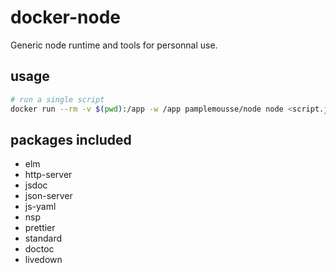 # docker-node

Generic node runtime and tools for personnal use.

## usage

```bash
# run a single script
docker run --rm -v $(pwd):/app -w /app pamplemousse/node node <script.js>
```


## packages included

  * elm
  * http-server
  * jsdoc
  * json-server
  * js-yaml
  * nsp
  * prettier
  * standard
  * doctoc
  * livedown
